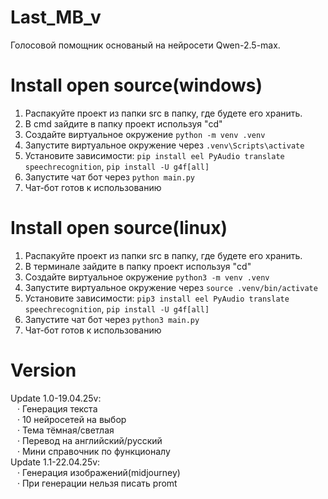 # Last_MB_v
Голосовой помощник основаный на нейросети
Qwen-2.5-max. 

# Install open source(windows)
1. Распакуйте проект из папки src в папку, где будете его хранить.
2. В cmd зайдите в папку проект используя "cd"
3. Создайте виртуальное окружение ```python -m venv .venv```
4. Запустите виртуальное окружение через ```.venv\Scripts\activate```
5. Установите зависимости: ```pip install eel PyAudio translate speechrecognition```, ```pip install -U g4f[all]```
6. Запустите чат бот через ```python main.py```
7. Чат-бот готов к использованию

# Install open source(linux)
1. Распакуйте проект из папки src в папку, где будете его хранить.
2. В терминале зайдите в папку проект используя "cd"
3. Создайте виртуальное окружение ```python3 -m venv .venv```
4. Запустите виртуальное окружение через ```source .venv/bin/activate```
5. Установите зависимости: ```pip3 install eel PyAudio translate speechrecognition```, ```pip install -U g4f[all]```
6. Запустите чат бот через ```python3 main.py```
7. Чат-бот готов к использованию

# Version
Update 1.0-19.04.25v:  
&ensp;    · Генерация текста  
&ensp; · 10 нейросетей на выбор  
&ensp;  · Тема тёмная/светлая  
&ensp;  · Перевод на английский/русский  
&ensp;  · Мини справочник по функционалу  
Update 1.1-22.04.25v:  
&ensp;  · Генерация изображений(midjourney)  
&ensp;  · При генерации нельзя писать promt  
